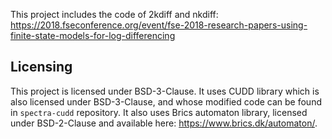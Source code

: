 This project includes the code of 2kdiff and nkdiff:
https://2018.fseconference.org/event/fse-2018-research-papers-using-finite-state-models-for-log-differencing

## Licensing
This project is licensed under BSD-3-Clause. It uses CUDD library which is also licensed under BSD-3-Clause, and whose modified code can be found in `spectra-cudd` repository. It also uses Brics automaton library, licensed under BSD-2-Clause and available here: https://www.brics.dk/automaton/.
